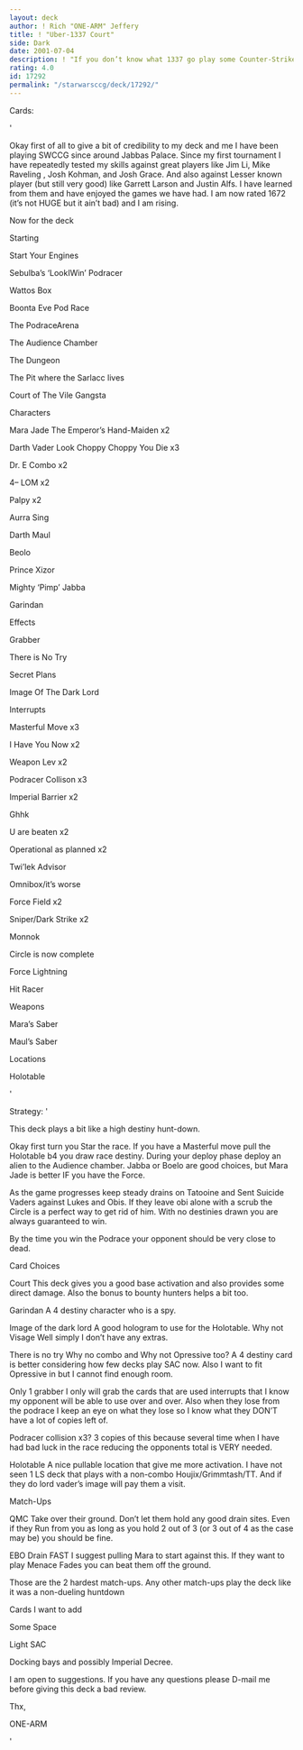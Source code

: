 ```yaml
---
layout: deck
author: ! Rich "ONE-ARM" Jeffery
title: ! "Uber-1337 Court"
side: Dark
date: 2001-07-04
description: ! "If you don’t know what 1337 go play some Counter-Strike It means leet as in Elite and Uber means Super This is a prime Example of 1337-ness at its best"
rating: 4.0
id: 17292
permalink: "/starwarsccg/deck/17292/"
---
```

Cards: 

' 


Okay first of all to give a bit of credibility to my deck and me I have been playing SWCCG since around Jabbas Palace. Since my first tournament I have repeatedly tested my skills against great players like Jim Li, Mike Raveling , Josh Kohman, and Josh Grace. And also against Lesser known player (but still very good) like Garrett Larson and Justin Alfs. I have learned from them and have enjoyed the games we have had.  I am now rated 1672 (it&#8217;s not HUGE but it ain&#8217;t bad) and I am rising.

Now for the deck



Starting

Start Your Engines

Sebulba&#8217;s &#8216;LookIWin&#8217; Podracer

Wattos Box

Boonta Eve Pod Race

The PodraceArena

The Audience Chamber 

The Dungeon 

The Pit where the Sarlacc lives

Court of The Vile Gangsta


Characters

Mara Jade The Emperor&#8217;s Hand-Maiden x2

Darth Vader Look Choppy Choppy You Die x3

Dr. E Combo x2

4&#8211; LOM x2

Palpy x2

Aurra Sing

Darth Maul

Beolo

Prince Xizor

Mighty &#8216;Pimp&#8217; Jabba

Garindan


Effects

Grabber

There is No Try

Secret Plans

Image Of The Dark Lord


Interrupts

Masterful Move x3

I Have You Now x2

Weapon Lev x2

Podracer Collison x3

Imperial Barrier x2

Ghhk 

U are beaten x2

Operational as planned x2

Twi&#8217;lek Advisor

Omnibox/it&#8217;s worse

Force Field x2

Sniper/Dark Strike x2

Monnok

Circle is now complete

Force Lightning

Hit Racer



Weapons

Mara&#8217;s Saber

Maul&#8217;s Saber


Locations

 Holotable

'

Strategy: '

This deck plays a bit like a high destiny hunt-down.


Okay first turn you Star the race. If you have a Masterful move pull the Holotable b4 you draw race destiny. During your deploy phase deploy an alien to the Audience chamber. Jabba or Boelo are good choices, but Mara Jade is better IF you have the Force.


As the game progresses keep steady drains on Tatooine and Sent Suicide Vaders against Lukes and Obis. If they leave obi alone with a scrub the Circle is a perfect way to get rid of him. With no destinies drawn you are always guaranteed to win.


By the time you win the Podrace your opponent should be very close to dead.


Card Choices


Court This deck gives you a good base activation and also provides some direct damage. Also the bonus to bounty hunters helps a bit too.


Garindan A 4  destiny character who is a spy. 


Image of the dark lord A good hologram to use for the Holotable. Why not Visage Well simply I don&#8217;t have any extras.


There is no try Why no combo and Why not Opressive too? A 4 destiny card  is better considering how few decks play SAC now. Also I want to fit Opressive in but I cannot find enough room.


Only 1 grabber I only will grab the cards that are used interrupts that I know my opponent will be able to use over and over. Also when they lose from the podrace I keep an eye on what they lose so I know what they DON&#8217;T have a lot of copies left of.


Podracer collision x3?  3 copies of this because several time when I have had bad luck in the race reducing the opponents total is VERY needed.


Holotable A nice pullable location that give me more activation. I have not seen 1 LS deck that plays with a non-combo Houjix/Grimmtash/TT. And if they do lord vader&#8217;s image will pay them a visit.


Match-Ups

QMC Take over their ground. Don&#8217;t let them hold any good drain sites. Even if they Run from you as long as you hold 2 out of 3 (or 3 out of 4 as the case may be) you should be fine.


EBO Drain FAST I suggest pulling Mara to start against this. If they want to play  Menace Fades you can beat them off the ground.


Those are the 2 hardest match-ups. Any other match-ups play the deck like it was a non-dueling huntdown


Cards I want to add

Some Space

Light SAC

Docking bays and possibly Imperial Decree.



I am open to suggestions. If you have any questions please D-mail me before giving this deck a bad review.


Thx,

ONE-ARM

'
